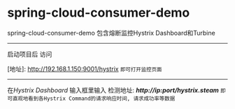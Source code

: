 # spring-cloud-consumer-demo
spring-cloud-consumer-demo 包含熔断监控Hystrix Dashboard和Turbine
***
启动项目后 访问

[地址]: http://192.168.1.150:9001/hystrix `即可打开监控页面`
***
在*Hystrix Dashboard* 输入框里输入 检测地址: _**http://ip:port/hystrix.steam**_
`即可直观地看到各Hystrix Command的请求响应时间, 请求成功率等数据`